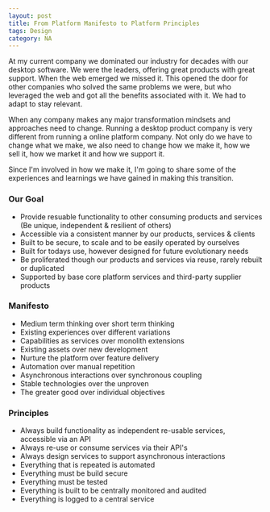 ```yaml
---
layout: post
title: From Platform Manifesto to Platform Principles  
tags: Design
category: NA
---
```

At my current company we dominated our industry for decades with our desktop software. We were the leaders, offering great products with great support. When the web emerged we missed it. This opened the door for other companies who solved the same problems we were, but who leveraged the web and got all the benefits associated with it. We had to adapt to stay relevant.

When any company makes any major transformation mindsets and approaches need to change. Running a desktop product company is very different from running a online platform company. Not only do we have to change what we make, we also need to change how we make it, how we sell it, how we market it and how we support it.

Since I'm involved in how we make it, I'm going to share some of the experiences and learnings we have gained in making this transition.

### Our Goal

- Provide resuable functionality to other consuming products and services (Be unique, independent & resilient of others)  
- Accessible via a consistent manner by our products, services & clients 
- Built to be secure, to scale and to be easily operated by ourselves  
- Built for todays use, however designed for future evolutionary needs  
- Be proliferated though our products and services via reuse, rarely rebuilt or duplicated
- Supported by base core platform services and third-party supplier products  

### Manifesto

- Medium term thinking over short term thinking  
- Existing experiences over different variations  
- Capabilities as services over monolith extensions  
- Existing assets over new development  
- Nurture the platform over feature delivery  
- Automation over manual repetition  
- Asynchronous interactions over synchronous coupling  
- Stable technologies over the unproven  
- The greater good over individual objectives

### Principles 

- Always build functionality as independent re-usable services, accessible via an API
- Always re-use or consume services via their API's  
- Always design services to support asynchronous interactions  
- Everything that is repeated is automated  
- Everything must be build secure  
- Everything must be tested  
- Everything is built to be centrally monitored and audited  
- Everything is logged to a central service  


